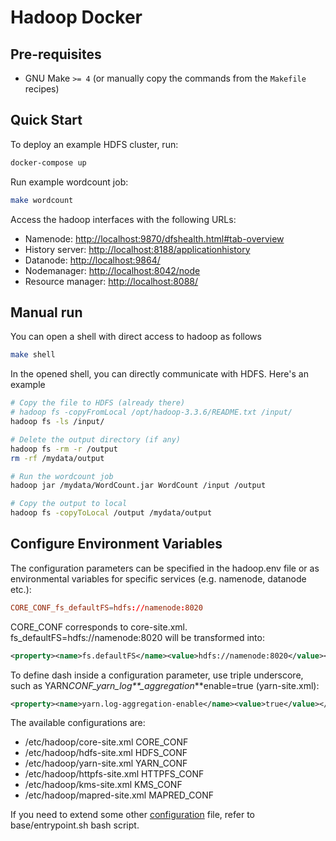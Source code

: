 # Hadoop Docker

## Pre-requisites

- GNU Make `>= 4` (or manually copy the commands from the `Makefile` recipes)

## Quick Start

To deploy an example HDFS cluster, run:

```bash
docker-compose up
```

Run example wordcount job:

```bash
make wordcount
```

Access the hadoop interfaces with the following URLs:

- Namenode: <http://localhost:9870/dfshealth.html#tab-overview>
- History server: <http://localhost:8188/applicationhistory>
- Datanode: <http://localhost:9864/>
- Nodemanager: <http://localhost:8042/node>
- Resource manager: <http://localhost:8088/>

## Manual run

You can open a shell with direct access to hadoop as follows

```bash
make shell
```

In the opened shell, you can directly communicate with HDFS. Here's an example

```bash
# Copy the file to HDFS (already there)
# hadoop fs -copyFromLocal /opt/hadoop-3.3.6/README.txt /input/
hadoop fs -ls /input/

# Delete the output directory (if any)
hadoop fs -rm -r /output
rm -rf /mydata/output

# Run the wordcount job
hadoop jar /mydata/WordCount.jar WordCount /input /output

# Copy the output to local
hadoop fs -copyToLocal /output /mydata/output
```

## Configure Environment Variables

The configuration parameters can be specified in the hadoop.env file or as environmental variables for specific services (e.g. namenode, datanode etc.):

```conf
CORE_CONF_fs_defaultFS=hdfs://namenode:8020
```

CORE_CONF corresponds to core-site.xml. fs_defaultFS=hdfs://namenode:8020 will be transformed into:

```xml
<property><name>fs.defaultFS</name><value>hdfs://namenode:8020</value></property>
```

To define dash inside a configuration parameter, use triple underscore, such as YARN*CONF_yarn_log\*\*\_aggregation*\*\*enable=true (yarn-site.xml):

```xml
<property><name>yarn.log-aggregation-enable</name><value>true</value></property>
```

The available configurations are:

- /etc/hadoop/core-site.xml CORE_CONF
- /etc/hadoop/hdfs-site.xml HDFS_CONF
- /etc/hadoop/yarn-site.xml YARN_CONF
- /etc/hadoop/httpfs-site.xml HTTPFS_CONF
- /etc/hadoop/kms-site.xml KMS_CONF
- /etc/hadoop/mapred-site.xml MAPRED_CONF

If you need to extend some other [configuration](https://hadoop.apache.org/docs/r3.2.4/hadoop-project-dist/hadoop-common/ClusterSetup.html) file, refer to base/entrypoint.sh bash script.
